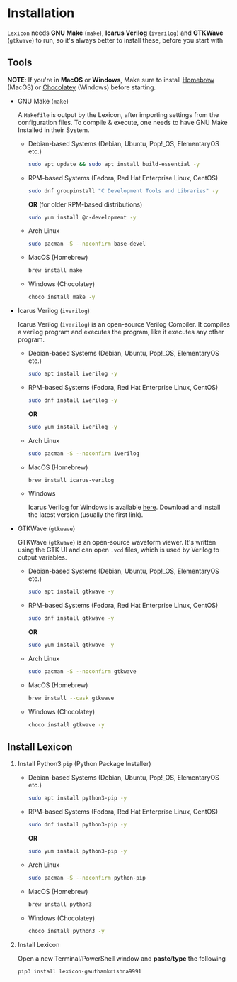 # Installation

`Lexicon` needs **GNU Make** (`make`), **Icarus Verilog** (`iverilog`) and **GTKWave** (`gtkwave`) to run, so it's always better to install these, before you start with

## Tools

**NOTE**: If you're in **MacOS** or **Windows**, Make sure to install [Homebrew](https://brew.sh) (MacOS) or [Chocolatey](https://chocolatey.org) (Windows) before starting.

- GNU Make (`make`)

	A `Makefile` is output by the Lexicon, after importing settings from the configuration files. To compile & execute, one needs to have GNU Make Installed in their System.

	- Debian-based Systems (Debian, Ubuntu, Pop!_OS, ElementaryOS etc.)

		```bash
		sudo apt update && sudo apt install build-essential -y
		```

	- RPM-based Systems (Fedora, Red Hat Enterprise Linux, CentOS)

		```bash
		sudo dnf groupinstall "C Development Tools and Libraries" -y
		```

        **OR** (for older RPM-based distributions)

        ```bash
        sudo yum install @c-development -y
        ```

    - Arch Linux

        ```bash
        sudo pacman -S --noconfirm base-devel
        ```

	- MacOS (Homebrew)

        ```bash
        brew install make
        ```

    - Windows (Chocolatey)

        ```bash
        choco install make -y
        ```

- Icarus Verilog (`iverilog`)

    Icarus Verilog (`iverilog`) is an open-source Verilog Compiler. It compiles a verilog program and executes the program, like it executes any other program.

    - Debian-based Systems (Debian, Ubuntu, Pop!_OS, ElementaryOS etc.)

		```bash
		sudo apt install iverilog -y
		```

	- RPM-based Systems (Fedora, Red Hat Enterprise Linux, CentOS)

		```bash
		sudo dnf install iverilog -y
		```

        **OR**

        ```bash
        sudo yum install iverilog -y
        ```

    - Arch Linux

        ```bash
        sudo pacman -S --noconfirm iverilog
        ```

	- MacOS (Homebrew)

        ```bash
        brew install icarus-verilog
        ```

    - Windows

        Icarus Verilog for Windows is available [here](https://bleyer.org/icarus/). Download and install the latest version (usually the first link).

- GTKWave (`gtkwave`)

    GTKWave (`gtkwave`) is an open-source waveform viewer. It's written using the GTK UI and can open `.vcd` files, which is used by Verilog to output variables.

    - Debian-based Systems (Debian, Ubuntu, Pop!_OS, ElementaryOS etc.)

		```bash
		sudo apt install gtkwave -y
		```

	- RPM-based Systems (Fedora, Red Hat Enterprise Linux, CentOS)

		```bash
		sudo dnf install gtkwave -y
		```

        **OR**

        ```bash
        sudo yum install gtkwave -y
        ```

    - Arch Linux

        ```bash
        sudo pacman -S --noconfirm gtkwave
        ```

	- MacOS (Homebrew)

        ```bash
        brew install --cask gtkwave
        ```

    - Windows (Chocolatey)

        ```bash
        choco install gtkwave -y
        ```

## Install Lexicon

1.  Install Python3 `pip` (Python Package Installer)

    - Debian-based Systems (Debian, Ubuntu, Pop!_OS, ElementaryOS etc.)

        ```bash
        sudo apt install python3-pip -y
        ```

    - RPM-based Systems (Fedora, Red Hat Enterprise Linux, CentOS)

        ```bash
        sudo dnf install python3-pip -y
        ```

        **OR**

        ```bash
        sudo yum install python3-pip -y
        ```

    - Arch Linux

        ```bash
        sudo pacman -S --noconfirm python-pip
        ```

    - MacOS (Homebrew)

        ```bash
        brew install python3
        ```

    - Windows (Chocolatey)

        ```bash
        choco install python3 -y
        ```

2.  Install Lexicon

    Open a new Terminal/PowerShell window and **paste**/**type** the following

    ```bash
    pip3 install lexicon-gauthamkrishna9991
    ```
